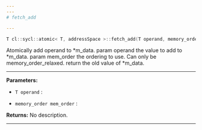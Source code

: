 ```yaml
---
---
# fetch_add

---
```


```cpp
T cl::sycl::atomic< T, addressSpace >::fetch_add(T operand, memory_order mem_order=memory_order::relaxed)
```


Atomically add operand to *m_data. param operand the value to add to *m_data. param mem_order the ordering to use. Can only be memory_order_relaxed. return the old value of *m_data. 


---
**Parameters:**

 - `T operand`
: 

 - `memory_order mem_order`
: 

**Returns:** No description.

---
